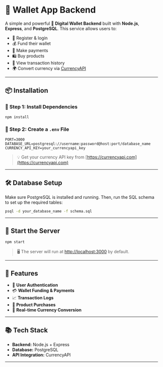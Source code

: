 
# 💸 Wallet App Backend

A simple and powerful 💼 **Digital Wallet Backend** built with **Node.js**, **Express**, and **PostgreSQL**. This service allows users to:

- 🧾 Register & login  
- 💰 Fund their wallet  
- 💸 Make payments  
- 🛍️ Buy products  
- 📜 View transaction history  
- 🌍 Convert currency via [CurrencyAPI](https://currencyapi.com)

---

## 📦 Installation

### 🔧 Step 1: Install Dependencies

```bash
npm install
```

### 📁 Step 2: Create a `.env` File

```env
PORT=3000
DATABASE_URL=postgresql://username:password@host:port/database_name
CURRENCY_API_KEY=your_currencyapi_key
```

> 💡 Get your currency API key from [https://currencyapi.com](https://currencyapi.com)

---

## 🛠️ Database Setup

Make sure PostgreSQL is installed and running. Then, run the SQL schema to set up the required tables:

```bash
psql -d your_database_name -f schema.sql
```

---

## 🚀 Start the Server

```bash
npm start
```

> 🖥️ The server will run at [http://localhost:3000](http://localhost:3000) by default.

---

## 📌 Features

- 🔐 **User Authentication**  
- 💳 **Wallet Funding & Payments**  
- 📈 **Transaction Logs**  
- 🛒 **Product Purchases**  
- 🔁 **Real-time Currency Conversion**

---

## 📚 Tech Stack

- **Backend:** Node.js + Express  
- **Database:** PostgreSQL  
- **API Integration:** CurrencyAPI

---

